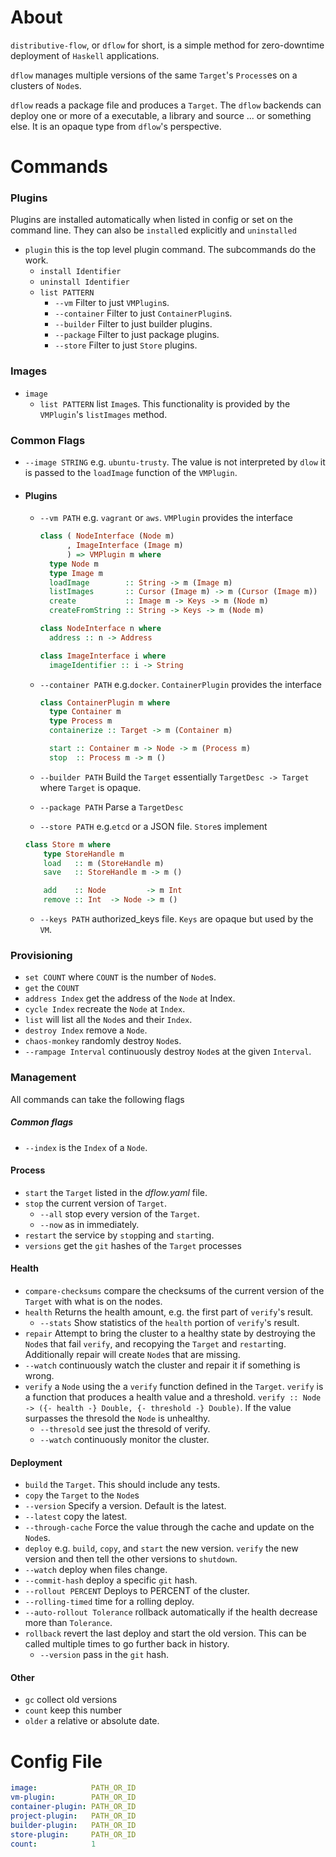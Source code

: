 # About

`distributive-flow`, or `dflow` for short, is a simple method for zero-downtime deployment of `Haskell` applications.

`dflow` manages multiple versions of the same `Target`'s `Process`es on a clusters of `Node`s.

`dflow` reads a package file and produces a `Target`. The `dflow` backends can deploy one or more of a executable, a library and source ... or something else. It is an opaque type from `dflow`'s perspective.

# Commands

### Plugins

Plugins are installed automatically when listed in config or set on the command
line. They can also be `install`ed explicitly and `uninstalled`
 - `plugin` this is the top level plugin command. The subcommands do the work.
   - `install Identifier`
   - `uninstall Identifier`
   - `list PATTERN`
     - `--vm` Filter to just `VMPlugin`s.
     - `--container` Filter to just `ContainerPlugin`s.
     - `--builder` Filter to just builder plugins.
     - `--package` Filter to just package plugins.
     - `--store` Filter to just `Store` plugins.

### Images
  - `image`
    - `list PATTERN` list `Image`s. This functionality is provided by
    the `VMPlugin`'s `listImages` method.

### Common Flags

- `--image STRING` e.g. `ubuntu-trusty`. The value is not interpreted by `dlow`
  it is passed to the `loadImage` function of the `VMPlugin`.

- #### Plugins

  - `--vm PATH` e.g. `vagrant` or `aws`. `VMPlugin` provides the interface
    ```haskell
    class ( NodeInterface (Node m)
          , ImageInterface (Image m)
          ) => VMPlugin m where
      type Node m
      type Image m
      loadImage        :: String -> m (Image m)
      listImages       :: Cursor (Image m) -> m (Cursor (Image m))
      create           :: Image m -> Keys -> m (Node m)
      createFromString :: String -> Keys -> m (Node m)

    class NodeInterface n where
      address :: n -> Address

    class ImageInterface i where
      imageIdentifier :: i -> String
    ```

  - `--container PATH` e.g.`docker`. `ContainerPlugin` provides the interface
    ```haskell
    class ContainerPlugin m where
      type Container m  
      type Process m
      containerize :: Target -> m (Container m)

      start :: Container m -> Node -> m (Process m)
      stop  :: Process m -> m ()
    ```
  - `--builder PATH` Build the `Target` essentially `TargetDesc -> Target` where `Target` is opaque.
  - `--package PATH` Parse a `TargetDesc`
  - `--store PATH` e.g.`etcd` or a JSON file. `Store`s implement
  ```haskell
  class Store m where
      type StoreHandle m
      load   :: m (StoreHandle m)
      save   :: StoreHandle m -> m ()

      add    :: Node         -> m Int
      remove :: Int  -> Node -> m ()
  ```
  - `--keys PATH` authorized_keys file. `Keys` are opaque but used by the
`VM`.

### Provisioning
- `set COUNT` where `COUNT` is the number of `Node`s.
- `get` the `COUNT`
- `address Index` get the address of the `Node` at Index.
- `cycle Index` recreate the `Node` at `Index`.
- `list` will list all the `Node`s and their `Index`.
- `destroy Index` remove a `Node`.
- `chaos-monkey` randomly destroy `Node`s.
 - `--rampage Interval` continuously destroy `Node`s at the given `Interval`.

### Management

All commands can take the following flags
##### Common flags
- `--index`  is the `Index` of a `Node`.

#### Process

- `start` the `Target` listed in the *dflow.yaml* file.
- `stop`  the current version of `Target`.
  - `--all` stop every version of the `Target`.
  - `--now` as in immediately.
- `restart` the service by `stop`ping and `start`ing.
- `versions` get the `git` hashes of the `Target` processes

#### Health

- `compare-checksums` compare the checksums of the current version of the `Target` with what is on the nodes.
- `health` Returns the health amount, e.g. the first part of `verify`'s result.
  - `--stats` Show statistics of the `health` portion of `verify`'s result.
- `repair` Attempt to bring the cluster to a healthy state by destroying the `Node`s that fail `verify`, and recopying the `Target` and `restart`ing. Additionally repair will create `Node`s that are missing.
 - `--watch` continuously watch the cluster and repair it if something is wrong.
- `verify` a `Node` using the a `verify` function defined in the `Target`. `verify` is a function that produces a health value and a threshold. `verify :: Node -> ({- health -} Double, {- threshold -} Double)`. If the value surpasses the thresold the `Node` is unhealthy.
  - `--thresold` see just the thresold of verify.
  - `--watch` continuously monitor the cluster.

#### Deployment

- `build` the `Target`. This should include any tests.
- `copy` the `Target` to the `Node`s
 - `--version` Specify a version. Default is the latest.
 - `--latest` copy the latest.
 - `--through-cache` Force the value through the cache and update on the `Node`s.
- `deploy` e.g. `build`, `copy`, and `start` the new version. `verify` the new version and then tell the other versions to `shutdown`.
 - `--watch` deploy when files change.
 - `--commit-hash` deploy a specific `git` hash.
 - `--rollout PERCENT` Deploys to PERCENT of the cluster.
 - `--rolling-timed` time for a rolling deploy.
 - `--auto-rollout Tolerance` rollback automatically if the health decrease more than `Tolerance`.
- `rollback` revert the last deploy and start the old version. This can be called multiple times to go further back in history.
  - `--version` pass in the `git` hash.

#### Other

- `gc` collect old versions
 - `count` keep this number
 - `older` a relative or absolute date.

# Config File
```yaml
image:            PATH_OR_ID
vm-plugin:        PATH_OR_ID
container-plugin: PATH_OR_ID
project-plugin:   PATH_OR_ID
builder-plugin:   PATH_OR_ID
store-plugin:     PATH_OR_ID
count:            1

```
